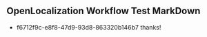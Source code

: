 ## OpenLocalization Workflow Test MarkDown
* f6712f9c-e8f8-47d9-93d8-863320b146b7 
thanks!<!--HONumber=Mar16_HO4-->

